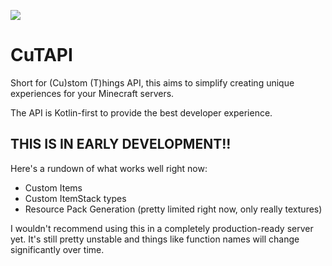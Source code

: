 [![](https://jitpack.io/v/Mastriel/CuTAPI.svg)](https://jitpack.io/#Mastriel/CuTAPI)

# CuTAPI
Short for (Cu)stom (T)hings API, this aims to simplify creating unique experiences 
for your Minecraft servers.

The API is Kotlin-first to provide the best developer
experience.

## THIS IS IN EARLY DEVELOPMENT!!
Here's a rundown of what works well right now:
- Custom Items
- Custom ItemStack types
- Resource Pack Generation (pretty limited right now, only really textures)

I wouldn't recommend using this in a completely production-ready server yet. It's still pretty unstable
and things like function names will change significantly over time. 
